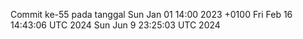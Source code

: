 Commit ke-55 pada tanggal Sun Jan 01 14:00 2023 +0100
Fri Feb 16 14:43:06 UTC 2024
Sun Jun  9 23:25:03 UTC 2024
